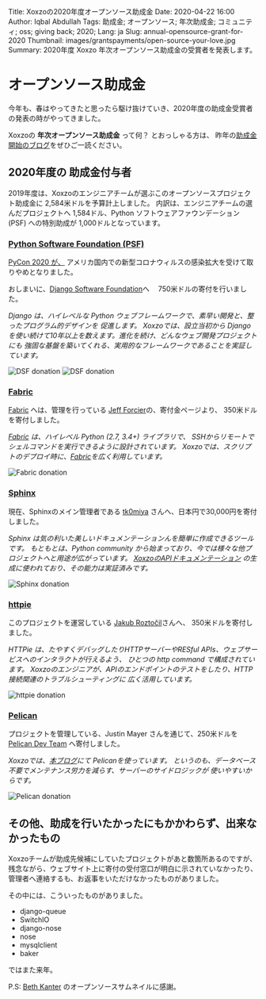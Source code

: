 Title: Xoxzoの2020年度オープンソース助成金
Date: 2020-04-22 16:00
Author: Iqbal Abdullah
Tags: 助成金; オープンソース; 年次助成金; コミュニティ; oss; giving back; 2020;
Lang: ja
Slug: annual-opensource-grant-for-2020
Thumbnail: images/grantspayments/open-source-your-love.jpg
Summary: 2020年度 Xoxzo 年次オープンソース助成金の受賞者を発表します。

# オープンソース助成金

今年も、春はやってきたと思ったら駆け抜けていき、2020年度の助成金受賞者の発表の時がやってきました。

Xoxzoの **年次オープンソース助成金** って何？ とおっしゃる方は、
昨年の[助成金開始のブログ]({filename}/Community/annual-opensource-grant-2019-ja.md)をぜひご一読ください。

## 2020年度の 助成金付与者

2019年度は、Xoxzoのエンジニアチームが選ぶこのオープンソースプロジェクト助成金に
2,584米ドルを予算計上しました。
内訳は、エンジニアチームの選んだプロジェクトへ 1,584ドル、Python ソフトウェアファウンデーション(PSF) への特別助成が 1,000ドルとなっています。

### [Python Software Foundation (PSF)](https://www.python.org/psf/donations/)

[PyCon 2020 が、](https://pycon.blogspot.com/2020/03/pycon-us-2020-in-pittsburgh.html) アメリカ国内での新型コロナウィルスの感染拡大を受けて取りやめとなりました。

おしまいに、[Django Software Foundation](https://www.djangoproject.com/fundraising/)へ　
750米ドルの寄付を行いました。

*Django は、ハイレベルな Python ウェブフレームワークで、素早い開発と、整ったプログラム的デザインを
促進します。
Xoxzoでは、設立当初から Django を使い続けて10年以上を数えます。進化を続け、どんなウェブ開発プロジェクトにも
強固な基盤を築いてくれる、実用的なフレームワークであることを実証しています。*

![DSF donation]({filename}/images/grantspayments/2019-dsf-payment-proof-01.png)
![DSF donation]({filename}/images/grantspayments/2019-dsf-payment-proof-02.png)

### [Fabric](https://github.com/fabric/fabric)

[Fabric](https://github.com/fabric/fabric) へは、管理を行っている
[Jeff Forcier](http://bitprophet.org/projects/#giving-back)の、寄付金ページより、
350米ドルを寄付しました。

*[Fabric](https://github.com/fabric/fabric) は、ハイレベル Python (2.7, 3.4+) ライブラリで、
SSHからリモートでシェルコマンドを実行できるように設計されています。
Xoxzoでは、スクリプトのデプロイ時に、[Fabric](https://github.com/fabric/fabric)を広く利用しています。*

![Fabric donation]({filename}/images/grantspayments/2019-payment-fabric.png)

### [Sphinx](http://www.sphinx-doc.org/ja/master/)

現在、Sphinxのメイン管理者である [tk0miya](https://gist.github.com/tk0miya/de06a9239502543aea916c925eb1e3c6) 
さんへ、日本円で30,000円を寄付しました。

*Sphinx は気の利いた美しいドキュメンテーションんを簡単に作成できるツールです。
もともとは、Python community から始まっており、今では様々な他プロジェクトへと用途が広がっています。
[XoxzoのAPIドキュメンテーション](https://docs.xoxzo.com/ja/) の生成に使われており、その能力は実証済みです。*

![Sphinx donation]({filename}/images/grantspayments/2019-payment-sphinx.png)

### [httpie](https://httpie.org/)

このプロジェクトを運営している [Jakub Roztočil](https://www.paypal.me/roztocil)さんへ、
350米ドルを寄付しました。

*HTTPie は、たやすくデバッグしたりHTTPサーバーやRESful APIs、ウェブサービスへのインタラクトが行えるよう、
ひとつの http command で構成されています。
Xoxzoのエンジニアが、APIのエンドポイントのテストをしたり、HTTP接続関連のトラブルシューティングに
広く活用しています。*

![httpie donation]({filename}/images/grantspayments/2019-payment-httpie.png)

### [Pelican](https://blog.getpelican.com/)

プロジェクトを管理している、Justin Mayer さんを通じて、250米ドルを [Pelican Dev Team](https://donate.getpelican.com/)
へ寄付しました。

*Xoxzoでは、[本ブログ](https://blog.xoxzo.com/en/)にて Pelicanを使っています。
というのも、データベース不要でメンテナンス労力を減らす、サーバーのサイドロジックが
使いやすいからです。*

![Pelican donation]({filename}/images/grantspayments/2019-payment-pelican.png)




## その他、助成を行いたかったにもかかわらず、出来なかったもの

Xoxzoチームが助成先候補にしていたプロジェクトがあと数箇所あるのですが、
残念ながら、ウェブサイト上に寄付の受付窓口が明白に示されていなかったり、
管理者へ連絡するも、お返事をいただけなかったものがありました。

その中には、こういったものがありました。

- django-queue
- SwitchIO
- django-nose
- nose
- mysqlclient
- baker

ではまた来年。

P.S: [Beth Kanter](https://www.flickr.com/photos/cambodia4kidsorg/2265381560/in/photolist-4sbF1L-ar78tZ-SNGH5k-ar79ug-7GLMMJ-7auyvr-ar9ZuW-ar7icH-7EbFm8-77iC2j-oZNUt1-YoqUGr-7auzAZ-77iLXu-ara183-4vbuEU-pKkoXm-77eCxx-2WUBnD-ar9VGm-7TT3jY-by7HPM-6ymtsa-7ayps3-77ePoH-874G8Z-4VguA1-6G4JuU-77eAQF-ar7dxc-EDyr4-77iKd5-8yZZmV-rDGuZy-77iLM5-bbBEV8-e3okg3-DLbcqc-77ezLa-69ykkm-7aysgQ-72ePxc-ar7dt4-XZTS3m-e6eDqU-bbBC66-bbBCjr-RYrLD2-e693vi-9ULwL) のオープンソースサムネイルに感謝。
